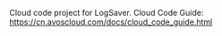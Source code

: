 Cloud code project for LogSaver. Cloud Code Guide: https://cn.avoscloud.com/docs/cloud_code_guide.html